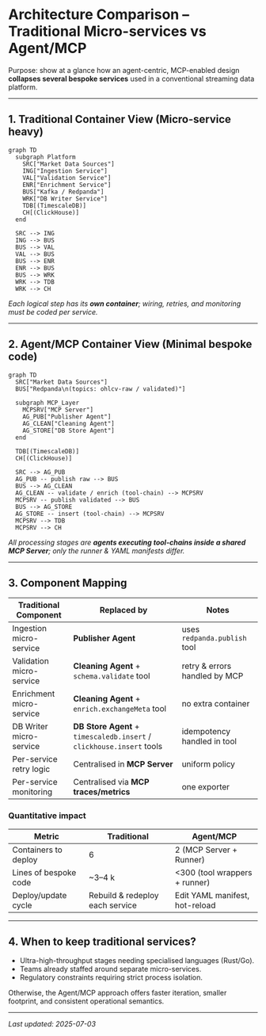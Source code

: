 # Architecture Comparison – Traditional Micro-services vs Agent/MCP

Purpose: show at a glance how an agent-centric, MCP-enabled design **collapses several bespoke services** used in a conventional streaming data platform.

---

## 1. Traditional Container View (Micro-service heavy)
```mermaid
graph TD
  subgraph Platform
    SRC["Market Data Sources"]
    ING["Ingestion Service"]
    VAL["Validation Service"]
    ENR["Enrichment Service"]
    BUS["Kafka / Redpanda"]
    WRK["DB Writer Service"]
    TDB[(TimescaleDB)]
    CH[(ClickHouse)]
  end

  SRC --> ING
  ING --> BUS
  BUS --> VAL
  VAL --> BUS
  BUS --> ENR
  ENR --> BUS
  BUS --> WRK
  WRK --> TDB
  WRK --> CH
```
*Each logical step has its **own container**; wiring, retries, and monitoring must be coded per service.*

---

## 2. Agent/MCP Container View (Minimal bespoke code)
```mermaid
graph TD
  SRC["Market Data Sources"]
  BUS["Redpanda\n(topics: ohlcv-raw / validated)"]

  subgraph MCP_Layer
    MCPSRV["MCP Server"]
    AG_PUB["Publisher Agent"]
    AG_CLEAN["Cleaning Agent"]
    AG_STORE["DB Store Agent"]
  end

  TDB[(TimescaleDB)]
  CH[(ClickHouse)]

  SRC --> AG_PUB
  AG_PUB -- publish raw --> BUS
  BUS --> AG_CLEAN
  AG_CLEAN -- validate / enrich (tool-chain) --> MCPSRV
  MCPSRV -- publish validated --> BUS
  BUS --> AG_STORE
  AG_STORE -- insert (tool-chain) --> MCPSRV
  MCPSRV --> TDB
  MCPSRV --> CH
```
*All processing stages are **agents executing tool-chains inside a shared MCP Server**; only the runner & YAML manifests differ.*

---

## 3. Component Mapping
| Traditional Component | Replaced by | Notes |
|-----------------------|-------------|-------|
| Ingestion micro-service | **Publisher Agent** | uses `redpanda.publish` tool |
| Validation micro-service | **Cleaning Agent** + `schema.validate` tool | retry & errors handled by MCP |
| Enrichment micro-service | **Cleaning Agent** + `enrich.exchangeMeta` tool | no extra container |
| DB Writer micro-service | **DB Store Agent** + `timescaledb.insert` / `clickhouse.insert` tools | idempotency handled in tool |
| Per-service retry logic | Centralised in **MCP Server** | uniform policy |
| Per-service monitoring | Centralised via **MCP traces/metrics** | one exporter |

### Quantitative impact
| Metric | Traditional | Agent/MCP |
|--------|-------------|-----------|
| Containers to deploy | 6 | 2 (MCP Server + Runner) |
| Lines of bespoke code | ~3–4 k | <300 (tool wrappers + runner) |
| Deploy/update cycle | Rebuild & redeploy each service | Edit YAML manifest, hot-reload |

---

## 4. When to keep traditional services?
* Ultra-high-throughput stages needing specialised languages (Rust/Go).  
* Teams already staffed around separate micro-services.  
* Regulatory constraints requiring strict process isolation.

Otherwise, the Agent/MCP approach offers faster iteration, smaller footprint, and consistent operational semantics.

---
_Last updated: 2025-07-03_ 